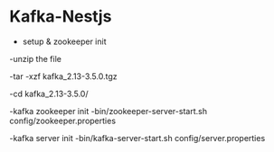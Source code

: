 # Kafka-Nestjs
- setup & zookeeper init

-unzip the file

-tar -xzf kafka_2.13-3.5.0.tgz


-cd kafka_2.13-3.5.0/

-kafka zookeeper init
-bin/zookeeper-server-start.sh config/zookeeper.properties


-kafka server init
-bin/kafka-server-start.sh config/server.properties
